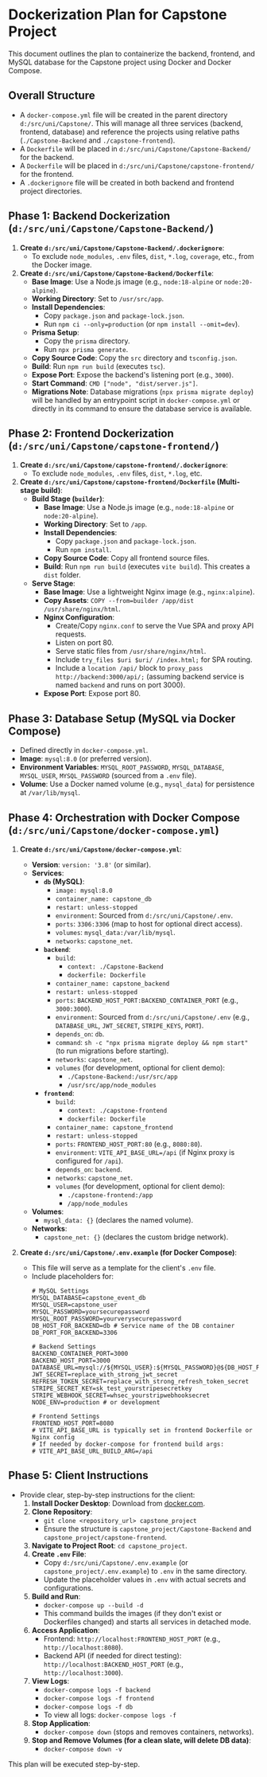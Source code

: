 # Dockerization Plan for Capstone Project

This document outlines the plan to containerize the backend, frontend, and MySQL database for the Capstone project using Docker and Docker Compose.

## Overall Structure

*   A `docker-compose.yml` file will be created in the parent directory `d:/src/uni/Capstone/`. This will manage all three services (backend, frontend, database) and reference the projects using relative paths (`./Capstone-Backend` and `./capstone-frontend`).
*   A `Dockerfile` will be placed in `d:/src/uni/Capstone/Capstone-Backend/` for the backend.
*   A `Dockerfile` will be placed in `d:/src/uni/Capstone/capstone-frontend/` for the frontend.
*   A `.dockerignore` file will be created in both backend and frontend project directories.

## Phase 1: Backend Dockerization (`d:/src/uni/Capstone/Capstone-Backend/`)

1.  **Create `d:/src/uni/Capstone/Capstone-Backend/.dockerignore`**:
    *   To exclude `node_modules`, `.env` files, `dist`, `*.log`, `coverage`, etc., from the Docker image.
2.  **Create `d:/src/uni/Capstone/Capstone-Backend/Dockerfile`**:
    *   **Base Image**: Use a Node.js image (e.g., `node:18-alpine` or `node:20-alpine`).
    *   **Working Directory**: Set to `/usr/src/app`.
    *   **Install Dependencies**:
        *   Copy `package.json` and `package-lock.json`.
        *   Run `npm ci --only=production` (or `npm install --omit=dev`).
    *   **Prisma Setup**:
        *   Copy the `prisma` directory.
        *   Run `npx prisma generate`.
    *   **Copy Source Code**: Copy the `src` directory and `tsconfig.json`.
    *   **Build**: Run `npm run build` (executes `tsc`).
    *   **Expose Port**: Expose the backend's listening port (e.g., `3000`).
    *   **Start Command**: `CMD ["node", "dist/server.js"]`.
    *   **Migrations Note**: Database migrations (`npx prisma migrate deploy`) will be handled by an entrypoint script in `docker-compose.yml` or directly in its command to ensure the database service is available.

## Phase 2: Frontend Dockerization (`d:/src/uni/Capstone/capstone-frontend/`)

1.  **Create `d:/src/uni/Capstone/capstone-frontend/.dockerignore`**:
    *   To exclude `node_modules`, `.env` files, `dist`, `*.log`, etc.
2.  **Create `d:/src/uni/Capstone/capstone-frontend/Dockerfile` (Multi-stage build)**:
    *   **Build Stage (`builder`)**:
        *   **Base Image**: Use a Node.js image (e.g., `node:18-alpine` or `node:20-alpine`).
        *   **Working Directory**: Set to `/app`.
        *   **Install Dependencies**:
            *   Copy `package.json` and `package-lock.json`.
            *   Run `npm install`.
        *   **Copy Source Code**: Copy all frontend source files.
        *   **Build**: Run `npm run build` (executes `vite build`). This creates a `dist` folder.
    *   **Serve Stage**:
        *   **Base Image**: Use a lightweight Nginx image (e.g., `nginx:alpine`).
        *   **Copy Assets**: `COPY --from=builder /app/dist /usr/share/nginx/html`.
        *   **Nginx Configuration**:
            *   Create/Copy `nginx.conf` to serve the Vue SPA and proxy API requests.
            *   Listen on port 80.
            *   Serve static files from `/usr/share/nginx/html`.
            *   Include `try_files $uri $uri/ /index.html;` for SPA routing.
            *   Include a `location /api/` block to `proxy_pass http://backend:3000/api/;` (assuming backend service is named `backend` and runs on port 3000).
        *   **Expose Port**: Expose port 80.

## Phase 3: Database Setup (MySQL via Docker Compose)

*   Defined directly in `docker-compose.yml`.
*   **Image**: `mysql:8.0` (or preferred version).
*   **Environment Variables**: `MYSQL_ROOT_PASSWORD`, `MYSQL_DATABASE`, `MYSQL_USER`, `MYSQL_PASSWORD` (sourced from a `.env` file).
*   **Volume**: Use a Docker named volume (e.g., `mysql_data`) for persistence at `/var/lib/mysql`.

## Phase 4: Orchestration with Docker Compose (`d:/src/uni/Capstone/docker-compose.yml`)

1.  **Create `d:/src/uni/Capstone/docker-compose.yml`**:
    *   **Version**: `version: '3.8'` (or similar).
    *   **Services**:
        *   **`db` (MySQL)**:
            *   `image: mysql:8.0`
            *   `container_name: capstone_db`
            *   `restart: unless-stopped`
            *   `environment`: Sourced from `d:/src/uni/Capstone/.env`.
            *   `ports`: `3306:3306` (map to host for optional direct access).
            *   `volumes`: `mysql_data:/var/lib/mysql`.
            *   `networks`: `capstone_net`.
        *   **`backend`**:
            *   `build`:
                *   `context: ./Capstone-Backend`
                *   `dockerfile: Dockerfile`
            *   `container_name: capstone_backend`
            *   `restart: unless-stopped`
            *   `ports`: `BACKEND_HOST_PORT:BACKEND_CONTAINER_PORT` (e.g., `3000:3000`).
            *   `environment`: Sourced from `d:/src/uni/Capstone/.env` (e.g., `DATABASE_URL`, `JWT_SECRET`, `STRIPE_KEYS`, `PORT`).
            *   `depends_on`: `db`.
            *   `command`: `sh -c "npx prisma migrate deploy && npm start"` (to run migrations before starting).
            *   `networks`: `capstone_net`.
            *   `volumes` (for development, optional for client demo):
                *   `./Capstone-Backend:/usr/src/app`
                *   `/usr/src/app/node_modules`
        *   **`frontend`**:
            *   `build`:
                *   `context: ./capstone-frontend`
                *   `dockerfile: Dockerfile`
            *   `container_name: capstone_frontend`
            *   `restart: unless-stopped`
            *   `ports`: `FRONTEND_HOST_PORT:80` (e.g., `8080:80`).
            *   `environment`: `VITE_API_BASE_URL=/api` (if Nginx proxy is configured for `/api`).
            *   `depends_on`: `backend`.
            *   `networks`: `capstone_net`.
            *   `volumes` (for development, optional for client demo):
                *   `./capstone-frontend:/app`
                *   `/app/node_modules`
    *   **Volumes**:
        *   `mysql_data: {}` (declares the named volume).
    *   **Networks**:
        *   `capstone_net: {}` (declares the custom bridge network).

2.  **Create `d:/src/uni/Capstone/.env.example` (for Docker Compose)**:
    *   This file will serve as a template for the client's `.env` file.
    *   Include placeholders for:
        ```env
        # MySQL Settings
        MYSQL_DATABASE=capstone_event_db
        MYSQL_USER=capstone_user
        MYSQL_PASSWORD=yoursecurepassword
        MYSQL_ROOT_PASSWORD=yourverysecurepassword
        DB_HOST_FOR_BACKEND=db # Service name of the DB container
        DB_PORT_FOR_BACKEND=3306

        # Backend Settings
        BACKEND_CONTAINER_PORT=3000
        BACKEND_HOST_PORT=3000
        DATABASE_URL=mysql://${MYSQL_USER}:${MYSQL_PASSWORD}@${DB_HOST_FOR_BACKEND}:${DB_PORT_FOR_BACKEND}/${MYSQL_DATABASE}
        JWT_SECRET=replace_with_strong_jwt_secret
        REFRESH_TOKEN_SECRET=replace_with_strong_refresh_token_secret
        STRIPE_SECRET_KEY=sk_test_yourstripesecretkey
        STRIPE_WEBHOOK_SECRET=whsec_yourstripwebhooksecret
        NODE_ENV=production # or development

        # Frontend Settings
        FRONTEND_HOST_PORT=8080
        # VITE_API_BASE_URL is typically set in frontend Dockerfile or Nginx config
        # If needed by docker-compose for frontend build args:
        # VITE_API_BASE_URL_BUILD_ARG=/api
        ```

## Phase 5: Client Instructions

*   Provide clear, step-by-step instructions for the client:
    1.  **Install Docker Desktop**: Download from [docker.com](https://www.docker.com/products/docker-desktop/).
    2.  **Clone Repository**:
        *   `git clone <repository_url> capstone_project`
        *   Ensure the structure is `capstone_project/Capstone-Backend` and `capstone_project/capstone-frontend`.
    3.  **Navigate to Project Root**: `cd capstone_project`.
    4.  **Create `.env` File**:
        *   Copy `d:/src/uni/Capstone/.env.example` (or `capstone_project/.env.example`) to `.env` in the same directory.
        *   Update the placeholder values in `.env` with actual secrets and configurations.
    5.  **Build and Run**:
        *   `docker-compose up --build -d`
        *   This command builds the images (if they don't exist or Dockerfiles changed) and starts all services in detached mode.
    6.  **Access Application**:
        *   Frontend: `http://localhost:FRONTEND_HOST_PORT` (e.g., `http://localhost:8080`).
        *   Backend API (if needed for direct testing): `http://localhost:BACKEND_HOST_PORT` (e.g., `http://localhost:3000`).
    7.  **View Logs**:
        *   `docker-compose logs -f backend`
        *   `docker-compose logs -f frontend`
        *   `docker-compose logs -f db`
        *   To view all logs: `docker-compose logs -f`
    8.  **Stop Application**:
        *   `docker-compose down` (stops and removes containers, networks).
    9.  **Stop and Remove Volumes (for a clean slate, will delete DB data)**:
        *   `docker-compose down -v`

This plan will be executed step-by-step.
